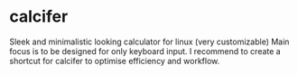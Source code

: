 # calcifer
Sleek and minimalistic looking calculator for linux (very customizable)
Main focus is to be designed for only keyboard input.
I recommend to create a shortcut for calcifer to optimise efficiency and workflow.
